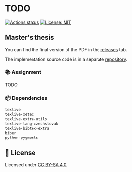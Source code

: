 # TODO

[![Actions status](https://github.com/tenhobi/masters-thesis/workflows/build/badge.svg)](https://github.com/tenhobi/masters-thesis/actions)
[![License: MIT](https://img.shields.io/badge/license-CC%20BY--SA%204.0-blue.svg)](https://creativecommons.org/licenses/by-sa/4.0)

## Master's thesis

You can find the final version of the PDF in the [releases][] tab.

The implementation source code is in a separate [repository][code-repository].

### 📚 Assignment

TODO

### 📦 Dependencies

```txt
texlive
texlive-xetex
texlive-extra-utils
texlive-lang-czechslovak
texlive-bibtex-extra
biber
python-pygments
```

## 📃 License

Licensed under [CC BY-SA 4.0](LICENSE).

[code-repository]: https://github.com/tenhobi/TODO
[releases]: https://github.com/tenhobi/masters-thesis/releases
